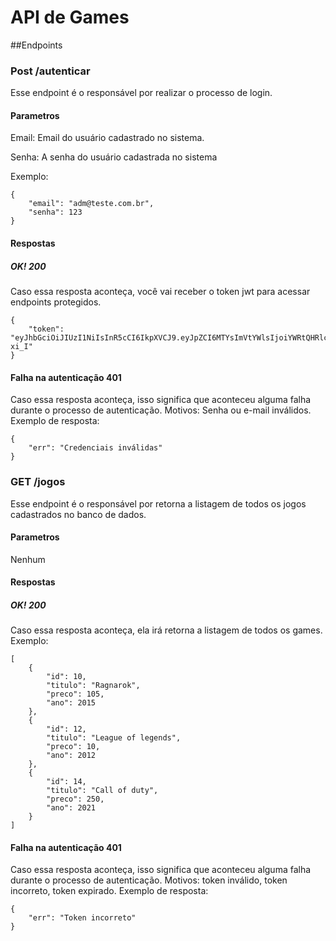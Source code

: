 # API de Games

##Endpoints

### Post /autenticar
Esse endpoint é o responsável por realizar o processo de login.
#### Parametros
Email: Email do usuário cadastrado no sistema.

Senha: A senha do usuário cadastrada no sistema

Exemplo:

```
{
    "email": "adm@teste.com.br",
    "senha": 123
}
```



#### Respostas
##### OK! 200
Caso essa resposta aconteça, você vai receber o token jwt para acessar endpoints protegidos.
```
{
    "token": "eyJhbGciOiJIUzI1NiIsInR5cCI6IkpXVCJ9.eyJpZCI6MTYsImVtYWlsIjoiYWRtQHRlc3RlLmNvbS5iciIsImlhdCI6MTYzNjgyOTE2OCwiZXhwIjoxNjM3MDAxOTY4fQ.cCKsL2RNVuZZbIcoDFHohlatMphWFaSHeu549z-xi_I"
}
```

#### Falha na autenticação 401
Caso essa resposta aconteça, isso significa que aconteceu alguma falha durante o processo de autenticação. Motivos: Senha ou e-mail inválidos.
Exemplo de resposta: 
```
{
    "err": "Credenciais inválidas"
}
```





### GET /jogos
Esse endpoint é o responsável por retorna a listagem de todos os jogos cadastrados no banco de dados.
#### Parametros
Nenhum
#### Respostas
##### OK! 200
Caso essa resposta aconteça, ela irá retorna a listagem de todos os games. Exemplo:
```
[
    {
        "id": 10,
        "titulo": "Ragnarok",
        "preco": 105,
        "ano": 2015
    },
    {
        "id": 12,
        "titulo": "League of legends",
        "preco": 10,
        "ano": 2012
    },
    {
        "id": 14,
        "titulo": "Call of duty",
        "preco": 250,
        "ano": 2021
    }
]
```

#### Falha na autenticação 401
Caso essa resposta aconteça, isso significa que aconteceu alguma falha durante o processo de autenticação. Motivos: token inválido, token incorreto, token expirado.
Exemplo de resposta: 
```
{
    "err": "Token incorreto"
}
```

